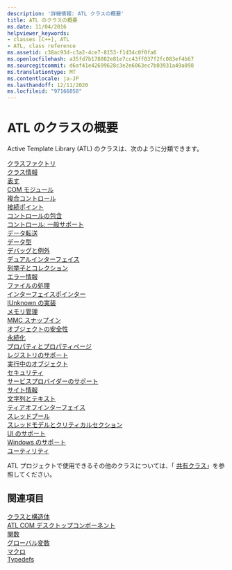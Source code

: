 ```yaml
---
description: '詳細情報: ATL クラスの概要'
title: ATL のクラスの概要
ms.date: 11/04/2016
helpviewer_keywords:
- classes [C++], ATL
- ATL, class reference
ms.assetid: c38ac93d-c3a2-4ce7-8153-f1d34c0f0fa6
ms.openlocfilehash: a35fd7b178082e81e7cc43ff037f2fc083ef4b67
ms.sourcegitcommit: d6af41e42699628c3e2e6063ec7b03931a49a098
ms.translationtype: MT
ms.contentlocale: ja-JP
ms.lasthandoff: 12/11/2020
ms.locfileid: "97166058"
---
```

# <a name="atl-class-overview"></a>ATL のクラスの概要

Active Template Library (ATL) のクラスは、次のように分類できます。

[クラスファクトリ](../atl/class-factories-classes.md)\
[クラス情報](../atl/class-information-classes.md)\
[表す](../atl/collection-classes.md)\
[COM モジュール](../atl/com-modules-classes.md)\
[複合コントロール](../atl/composite-controls-classes.md)\
[接続ポイント](../atl/connection-points-classes.md)\
[コントロールの包含](../atl/control-containment-classes.md)\
[コントロール: 一般サポート](../atl/controls-general-support-classes.md)\
[データ転送](../atl/data-transfer-classes.md)\
[データ型](../atl/data-types-classes.md)\
[デバッグと例外](../atl/debugging-and-exceptions-classes.md)\
[デュアルインターフェイス](../atl/dual-interfaces-classes.md)\
[列挙子とコレクション](../atl/enumerators-and-collections-classes.md)\
[エラー情報](../atl/error-information-classes.md)\
[ファイルの処理](../atl/file-handling-classes.md)\
[インターフェイスポインター](../atl/interface-pointers-classes.md)\
[IUnknown の実装](../atl/iunknown-implementation-classes.md)\
[メモリ管理](../atl/memory-management-classes.md)\
[MMC スナップイン](../atl/mmc-snap-in-classes.md)\
[オブジェクトの安全性](../atl/object-safety-classes.md)\
[永続化](../atl/persistence-classes.md)\
[プロパティとプロパティページ](../atl/properties-and-property-pages-classes.md)\
[レジストリのサポート](../atl/registry-support-classes.md)\
[実行中のオブジェクト](../atl/running-objects-classes.md)\
[セキュリティ](../atl/security-classes.md)\
[サービスプロバイダーのサポート](../atl/service-provider-support-classes.md)\
[サイト情報](../atl/site-information-classes.md)\
[文字列とテキスト](../atl/string-and-text-classes.md)\
[ティアオフインターフェイス](../atl/tear-off-interfaces-classes.md)\
[スレッドプール](../atl/thread-pooling-classes.md)\
[スレッドモデルとクリティカルセクション](../atl/threading-models-and-critical-sections-classes.md)\
[UI のサポート](../atl/ui-support-classes.md)\
[Windows のサポート](../atl/windows-support-classes.md)\
[ユーティリティ](../atl/utility-classes.md)

ATL プロジェクトで使用できるその他のクラスについては、「 [共有クラス](../atl-mfc-shared/atl-mfc-shared-classes.md)」を参照してください。

## <a name="see-also"></a>関連項目

[クラスと構造体](../atl/reference/atl-classes.md)<br/>
[ATL COM デスクトップコンポーネント](../atl/atl-com-desktop-components.md)<br/>
[関数](../atl/reference/atl-functions.md)<br/>
[グローバル変数](../atl/reference/atl-global-variables.md)<br/>
[マクロ](../atl/reference/atl-macros.md)<br/>
[Typedefs](../atl/reference/atl-typedefs.md)
